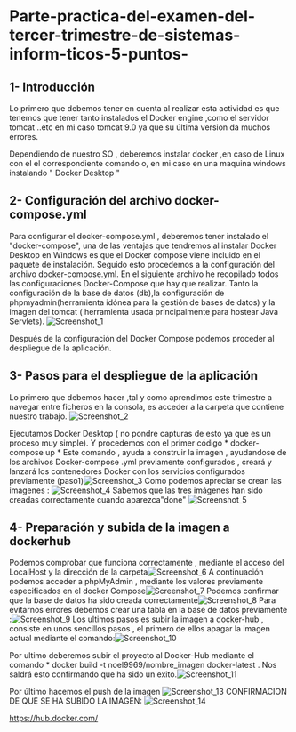 # Parte-practica-del-examen-del-tercer-trimestre-de-sistemas-inform-ticos-5-puntos-

## 1- Introducción
Lo primero que debemos tener en cuenta al realizar esta actividad es que tenemos que tener tanto instalados el Docker engine  ,como el servidor tomcat ..etc en mi caso tomcat 9.0 ya que su última version da muchos errores.

Dependiendo de nuestro SO , deberemos instalar docker ,en caso de Linux con el  el correspondiente comando  o, en mi caso en una maquina windows instalando " Docker Desktop "


## 2- Configuración del archivo docker-compose.yml

Para configurar el docker-compose.yml , deberemos tener instalado el "docker-compose", una de las ventajas que tendremos al instalar Docker Desktop en Windows es que el Docker compose viene incluido en el paquete de instalación.
Seguido esto procedemos a la configuración del archivo docker-compose.yml.
En el siguiente archivo he recopilado todos las configuraciones Docker-Compose que hay que realizar.
Tanto la configuración de  la base de datos (db),la configuración de phpmyadmin(herramienta idónea para la gestión de bases de datos) y la imagen del tomcat ( herramienta usada principalmente para hostear Java Servlets).
![Screenshot_1](https://user-images.githubusercontent.com/91748397/173108316-d319d439-1222-41c0-9a9f-0a75492b8b89.png)

Después de la configuración del Docker Compose podemos proceder al despliegue de la aplicación.

## 3- Pasos para el despliegue de la aplicación

Lo primero que debemos hacer ,tal y  como aprendimos este trimestre a navegar entre ficheros en la consola, es acceder a la carpeta que contiene nuestro trabajo.
![Screenshot_2](https://user-images.githubusercontent.com/91748397/173108999-c32e4904-b00d-49ff-bb16-6d68fca06dc1.png)

Ejecutamos Docker Desktop ( no pondre capturas de esto ya que es un proceso muy simple).
Y procedemos con el primer código * docker-compose up * Este comando , ayuda a construir la imagen , ayudandose de los archivos Docker-compose .yml previamente configurados , creará y lanzará los contenedores Docker con los servicios configurados previamente (paso1)![Screenshot_3](https://user-images.githubusercontent.com/91748397/173110516-90fb24c7-1999-457f-8db4-fae4295da038.png)
Como podemos apreciar se  crean las imagenes : ![Screenshot_4](https://user-images.githubusercontent.com/91748397/173110748-033d4d06-1a39-47ce-8601-adfbf8fac3eb.png)
Sabemos que las tres imágenes han sido creadas correctamente cuando aparezca"done"
![Screenshot_5](https://user-images.githubusercontent.com/91748397/173110993-cd882b45-8529-4dc2-8c02-b8c860555858.png)

## 4- Preparación y subida de la imagen a dockerhub

Podemos comprobar que funciona correctamente , mediante el acceso del LocalHost y la dirección de la carpeta![Screenshot_6](https://user-images.githubusercontent.com/91748397/173111432-d040c17d-8dda-41e7-bc1e-b47d78d44b79.png)
A continuación podemos acceder a phpMyAdmin , mediante los valores previamente especificados en el docker Compose![Screenshot_7](https://user-images.githubusercontent.com/91748397/173111886-361306b9-08c0-4166-a324-12dce5110a78.png)
Podemos confirmar que la base de datos ha sido creada correctamente![Screenshot_8](https://user-images.githubusercontent.com/91748397/173112221-85f2476f-fc7b-4be6-8c9f-e5c10419a8b0.png)
Para evitarnos errores debemos crear una tabla en la base de datos previamente :![Screenshot_9](https://user-images.githubusercontent.com/91748397/173113292-e23fdf87-4063-4625-becf-ba35ac4533d5.png)
Los ultimos pasos es subir la imagen a docker-hub , consiste en unos sencillos pasos , el primero de ellos apagar la imagen actual mediante el comando:![Screenshot_10](https://user-images.githubusercontent.com/91748397/173113996-843bc364-f0ed-4af4-91f1-49cad505e52d.png)

Por ultimo deberemos subir el proyecto al Docker-Hub 
mediante el comando * docker build -t noel9969/nombre_imagen docker-latest .
Nos saldrá esto confirmando que ha sido un exito.![Screenshot_11](https://user-images.githubusercontent.com/91748397/173114878-3112056d-4564-4ed4-b2c2-b2bc62567fb3.png)

Por último hacemos el push de la imagen ![Screenshot_13](https://user-images.githubusercontent.com/91748397/173115090-313087d4-874f-44b3-8685-641cdcb9eb3c.png)
CONFIRMACION DE QUE SE HA SUBIDO LA IMAGEN:
![Screenshot_14](https://user-images.githubusercontent.com/91748397/173115272-b5008dce-a6cb-4cce-b7a7-4e50e0c16566.png)


https://hub.docker.com/

